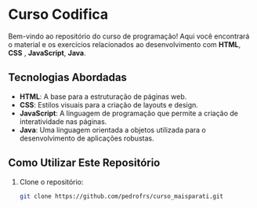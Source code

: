 # Curso Codifica

Bem-vindo ao repositório do curso de programação! Aqui você encontrará o material e os exercícios relacionados ao desenvolvimento com **HTML**, **CSS** , **JavaScript**, **Java**.

## Tecnologias Abordadas


- **HTML**: A base para a estruturação de páginas web.
- **CSS**: Estilos visuais para a criação de layouts e design.
- **JavaScript**: A linguagem de programação que permite a criação de interatividade nas páginas.
- **Java**: Uma linguagem orientada a objetos utilizada para o desenvolvimento de aplicações robustas.

## Como Utilizar Este Repositório

1. Clone o repositório:
   ```bash
   git clone https://github.com/pedrofrs/curso_maisparati.git